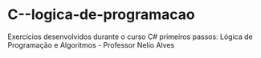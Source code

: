 # C--logica-de-programacao
Exercícios desenvolvidos durante o curso C# primeiros passos: Lógica de Programação e Algoritmos - Professor Nelio Alves
